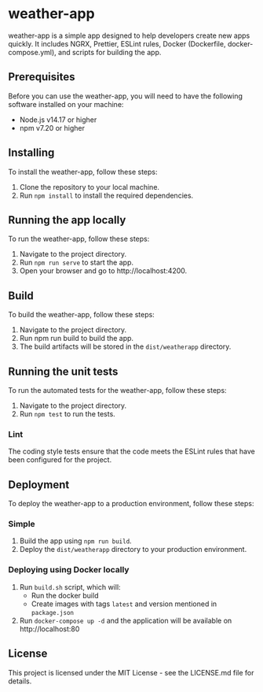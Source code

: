 # weather-app
weather-app is a simple app designed to help developers create new apps quickly. It includes NGRX, Prettier, ESLint rules, Docker (Dockerfile, docker-compose.yml), and scripts for building the app.

## Prerequisites
Before you can use the weather-app, you will need to have the following software installed on your machine:

- Node.js v14.17 or higher
- npm v7.20 or higher

## Installing
To install the weather-app, follow these steps:

1. Clone the repository to your local machine.
2. Run `npm install` to install the required dependencies.

## Running the app locally
To run the weather-app, follow these steps:

1. Navigate to the project directory.
2. Run `npm run serve` to start the app.
3. Open your browser and go to http://localhost:4200.

## Build
To build the weather-app, follow these steps:

1. Navigate to the project directory.
2. Run npm run build to build the app.
3. The build artifacts will be stored in the `dist/weatherapp` directory.

## Running the unit tests
To run the automated tests for the weather-app, follow these steps:

1. Navigate to the project directory.
2. Run `npm test` to run the tests.

### Lint
The coding style tests ensure that the code meets the ESLint rules that have been configured for the project.

## Deployment
To deploy the weather-app to a production environment, follow these steps:

### Simple

1. Build the app using `npm run build`.
2. Deploy the `dist/weatherapp` directory to your production environment.

### Deploying using Docker locally

1. Run `build.sh` script, which will:
    - Run the docker build
    - Create images with tags `latest` and version mentioned in `package.json`
2. Run `docker-compose up -d` and the application will be available on http://localhost:80

## License
This project is licensed under the MIT License - see the LICENSE.md file for details.
